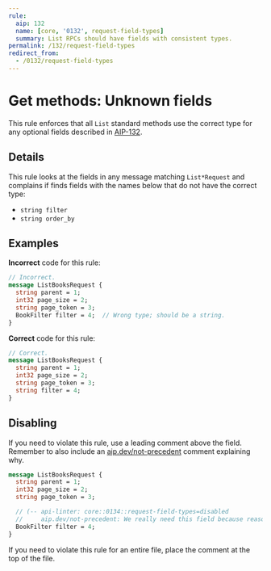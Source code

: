 ```yaml
---
rule:
  aip: 132
  name: [core, '0132', request-field-types]
  summary: List RPCs should have fields with consistent types.
permalink: /132/request-field-types
redirect_from:
  - /0132/request-field-types
---
```


# Get methods: Unknown fields

This rule enforces that all `List` standard methods use the correct type for
any optional fields described in [AIP-132][].

## Details

This rule looks at the fields in any message matching `List*Request` and
complains if finds fields with the names below that do not have the correct
type:

- `string filter`
- `string order_by`

## Examples

**Incorrect** code for this rule:

```proto
// Incorrect.
message ListBooksRequest {
  string parent = 1;
  int32 page_size = 2;
  string page_token = 3;
  BookFilter filter = 4;  // Wrong type; should be a string.
}
```

**Correct** code for this rule:

```proto
// Correct.
message ListBooksRequest {
  string parent = 1;
  int32 page_size = 2;
  string page_token = 3;
  string filter = 4;
}
```

## Disabling

If you need to violate this rule, use a leading comment above the field.
Remember to also include an [aip.dev/not-precedent][] comment explaining why.

```proto
message ListBooksRequest {
  string parent = 1;
  int32 page_size = 2;
  string page_token = 3;

  // (-- api-linter: core::0134::request-field-types=disabled
  //     aip.dev/not-precedent: We really need this field because reasons. --)
  BookFilter filter = 4;
}
```

If you need to violate this rule for an entire file, place the comment at the
top of the file.

[aip-132]: https://aip.dev/132
[aip.dev/not-precedent]: https://aip.dev/not-precedent
